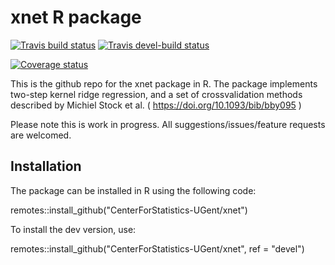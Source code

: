 # xnet R package

[![Travis build status](https://travis-ci.org/CenterForStatistics-UGent/xnet.svg?branch=master)](https://travis-ci.org/CenterForStatistics-UGent/xnet)
[![Travis devel-build status](https://travis-ci.org/CenterForStatistics-UGent/xnet.svg?branch=devel)](https://travis-ci.org/CenterForStatistics-UGent/xnet)

[![Coverage status](https://codecov.io/gh/CenterForStatistics-UGent/xnet/branch/master/graph/badge.svg)](https://codecov.io/github/CenterForStatistics-UGent/xnet?branch=master)

This is the github repo for the xnet package in R. The package implements
two-step kernel ridge regression, and a set of crossvalidation methods 
described by Michiel Stock et al. (  https://doi.org/10.1093/bib/bby095 )

Please note this is work in progress. All suggestions/issues/feature requests are welcomed.

## Installation

The package can be installed in R using the following code:

remotes::install_github("CenterForStatistics-UGent/xnet")

To install the dev version, use:

remotes::install_github("CenterForStatistics-UGent/xnet", ref = "devel")
